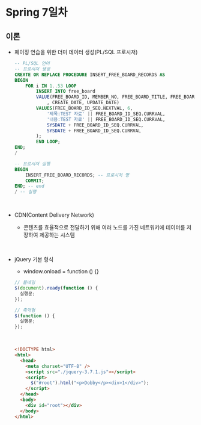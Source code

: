 # Spring 7일차

## 이론

- 페이징 연습을 위한 더미 데이터 생성(PL/SQL 프로시저)

  ```sql
  -- PL/SQL 언어
  -- 프로시저 생성
  CREATE OR REPLACE PROCEDURE INSERT_FREE_BOARD_RECORDS AS
  BEGIN
      FOR i IN 1..53 LOOP
          INSERT INTO free_board
          VALUE(FREE_BOARD_ID, MEMBER_NO, FREE_BOARD_TITLE, FREE_BOARD_CONTENT
              , CREATE_DATE, UPDATE_DATE)
          VALUES(FREE_BOARD_ID_SEQ.NEXTVAL, 6,
              '제목:TEST 자료' || FREE_BOARD_ID_SEQ.CURRVAL,
              '내용:TEST 자료' || FREE_BOARD_ID_SEQ.CURRVAL,
              SYSDATE + FREE_BOARD_ID_SEQ.CURRVAL,
              SYSDATE + FREE_BOARD_ID_SEQ.CURRVAL
          );
          END LOOP;
  END;
  /

  -- 프로시저 실행
  BEGIN
      INSERT_FREE_BOARD_RECORDS; -- 프로시저 명
      COMMIT;
  END; -- end
  / -- 실행
  ```

<br />

- CDN(Content Delivery Network)

  - 콘텐츠를 효율적으로 전달하기 위해 여러 노드를 가진 네트워키에 데이터를 저장하여 제공하는 시스템

<br />

- jQuery 기본 형식

  - window.onload = function () {}

  ```js
  // 풀네임
  $(document).ready(function () {
    실행문;
  });

  // 축약형
  $(function () {
    실행문;
  });
  ```

  <br />

  ```html
  <!DOCTYPE html>
  <html>
    <head>
      <meta charset="UTF-8" />
      <script src="./jquery-3.7.1.js"></script>
      <script>
        $("#root").html("<p>Dobby</p><div>1</div>");
      </script>
    </head>
    <body>
      <div id="root"></div>
    </body>
  </html>
  ```
